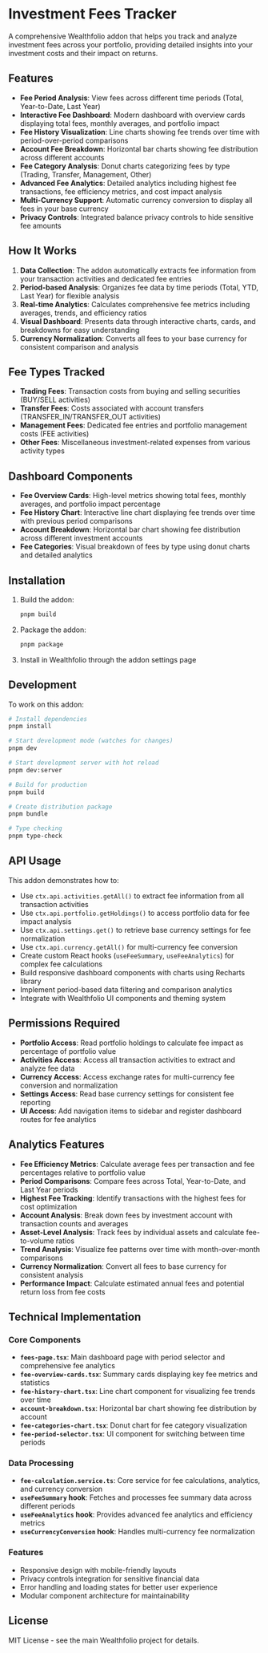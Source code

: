 # Investment Fees Tracker

A comprehensive Wealthfolio addon that helps you track and analyze investment fees across your portfolio, providing detailed insights into your investment costs and their impact on returns.

## Features

- **Fee Period Analysis**: View fees across different time periods (Total, Year-to-Date, Last Year)
- **Interactive Fee Dashboard**: Modern dashboard with overview cards displaying total fees, monthly averages, and portfolio impact
- **Fee History Visualization**: Line charts showing fee trends over time with period-over-period comparisons
- **Account Fee Breakdown**: Horizontal bar charts showing fee distribution across different accounts
- **Fee Category Analysis**: Donut charts categorizing fees by type (Trading, Transfer, Management, Other)
- **Advanced Fee Analytics**: Detailed analytics including highest fee transactions, fee efficiency metrics, and cost impact analysis
- **Multi-Currency Support**: Automatic currency conversion to display all fees in your base currency
- **Privacy Controls**: Integrated balance privacy controls to hide sensitive fee amounts

## How It Works

1. **Data Collection**: The addon automatically extracts fee information from your transaction activities and dedicated fee entries
2. **Period-based Analysis**: Organizes fee data by time periods (Total, YTD, Last Year) for flexible analysis
3. **Real-time Analytics**: Calculates comprehensive fee metrics including averages, trends, and efficiency ratios
4. **Visual Dashboard**: Presents data through interactive charts, cards, and breakdowns for easy understanding
5. **Currency Normalization**: Converts all fees to your base currency for consistent comparison and analysis

## Fee Types Tracked

- **Trading Fees**: Transaction costs from buying and selling securities (BUY/SELL activities)
- **Transfer Fees**: Costs associated with account transfers (TRANSFER_IN/TRANSFER_OUT activities)
- **Management Fees**: Dedicated fee entries and portfolio management costs (FEE activities)
- **Other Fees**: Miscellaneous investment-related expenses from various activity types

## Dashboard Components

- **Fee Overview Cards**: High-level metrics showing total fees, monthly averages, and portfolio impact percentage
- **Fee History Chart**: Interactive line chart displaying fee trends over time with previous period comparisons
- **Account Breakdown**: Horizontal bar chart showing fee distribution across different investment accounts
- **Fee Categories**: Visual breakdown of fees by type using donut charts and detailed analytics

## Installation

1. Build the addon:
   ```bash
   pnpm build
   ```

2. Package the addon:
   ```bash
   pnpm package
   ```

3. Install in Wealthfolio through the addon settings page

## Development

To work on this addon:

```bash
# Install dependencies
pnpm install

# Start development mode (watches for changes)
pnpm dev

# Start development server with hot reload
pnpm dev:server

# Build for production
pnpm build

# Create distribution package
pnpm bundle

# Type checking
pnpm type-check
```

## API Usage

This addon demonstrates how to:
- Use `ctx.api.activities.getAll()` to extract fee information from all transaction activities
- Use `ctx.api.portfolio.getHoldings()` to access portfolio data for fee impact analysis
- Use `ctx.api.settings.get()` to retrieve base currency settings for fee normalization
- Use `ctx.api.currency.getAll()` for multi-currency fee conversion
- Create custom React hooks (`useFeeSummary`, `useFeeAnalytics`) for complex fee calculations
- Build responsive dashboard components with charts using Recharts library
- Implement period-based data filtering and comparison analytics
- Integrate with Wealthfolio UI components and theming system

## Permissions Required

- **Portfolio Access**: Read portfolio holdings to calculate fee impact as percentage of portfolio value
- **Activities Access**: Access all transaction activities to extract and analyze fee data
- **Currency Access**: Access exchange rates for multi-currency fee conversion and normalization
- **Settings Access**: Read base currency settings for consistent fee reporting
- **UI Access**: Add navigation items to sidebar and register dashboard routes for fee analytics

## Analytics Features

- **Fee Efficiency Metrics**: Calculate average fees per transaction and fee percentages relative to portfolio value
- **Period Comparisons**: Compare fees across Total, Year-to-Date, and Last Year periods
- **Highest Fee Tracking**: Identify transactions with the highest fees for cost optimization
- **Account Analysis**: Break down fees by investment account with transaction counts and averages
- **Asset-Level Analysis**: Track fees by individual assets and calculate fee-to-volume ratios
- **Trend Analysis**: Visualize fee patterns over time with month-over-month comparisons
- **Currency Normalization**: Convert all fees to base currency for consistent analysis
- **Performance Impact**: Calculate estimated annual fees and potential return loss from fee costs

## Technical Implementation

### Core Components
- **`fees-page.tsx`**: Main dashboard page with period selector and comprehensive fee analytics
- **`fee-overview-cards.tsx`**: Summary cards displaying key fee metrics and statistics
- **`fee-history-chart.tsx`**: Line chart component for visualizing fee trends over time
- **`account-breakdown.tsx`**: Horizontal bar chart showing fee distribution by account
- **`fee-categories-chart.tsx`**: Donut chart for fee category visualization
- **`fee-period-selector.tsx`**: UI component for switching between time periods

### Data Processing
- **`fee-calculation.service.ts`**: Core service for fee calculations, analytics, and currency conversion
- **`useFeeSummary` hook**: Fetches and processes fee summary data across different periods
- **`useFeeAnalytics` hook**: Provides advanced fee analytics and efficiency metrics
- **`useCurrencyConversion` hook**: Handles multi-currency fee normalization

### Features
- Responsive design with mobile-friendly layouts
- Privacy controls integration for sensitive financial data
- Error handling and loading states for better user experience
- Modular component architecture for maintainability

## License

MIT License - see the main Wealthfolio project for details.